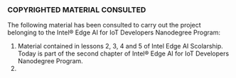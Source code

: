 ### COPYRIGHTED MATERIAL CONSULTED

The following material has been consulted to carry out the project belonging to the Intel® Edge AI for IoT Developers Nanodegree Program:

1) Material contained in lessons 2, 3, 4 and 5 of Intel Edge AI Scolarship. Today is part of the second chapter of Intel® Edge AI for IoT Developers Nanodegree Program.
2) 
